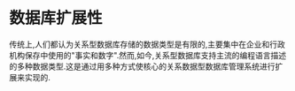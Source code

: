 # 数据库扩展性

传统上,人们都认为关系型数据库存储的数据类型是有限的,主要集中在企业和行政机构保存中使用的"事实和数字".然而,如今,关系型数据库支持主流的编程语言描述的多种数据类型.这是通过用多种方式使核心的关系数据型数据库管理系统进行扩展来实现的.
